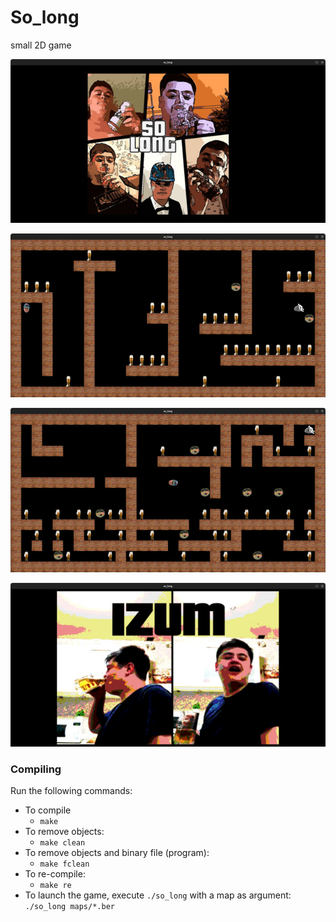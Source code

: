 # So_long

small 2D game

![image1](/Screenshots/1.jpg)

![image2](/Screenshots/2.jpg)

![image3](/Screenshots/3.jpg)

![image4](/Screenshots/4.jpg)

### Compiling

Run the following commands:

* To compile
	- `make`
* To remove objects:
	- `make clean`
* To remove objects and binary file (program):
	- `make fclean`
* To re-compile:
	- `make re`
* To launch the game, execute `./so_long` with a map as argument: \
`./so_long maps/*.ber`
